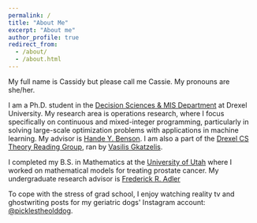 ```yaml
---
permalink: /
title: "About Me"
excerpt: "About me"
author_profile: true
redirect_from: 
  - /about/
  - /about.html
---
```

My full name is Cassidy but please call me Cassie. My pronouns are she/her. 

I am a Ph.D. student in the [Decision Sciences & MIS Department](https://www.lebow.drexel.edu/faculty-and-research/disciplines/decision-sciences-and-mis) at Drexel University. My research area is operations research, where I focus specifically on continuous and mixed-integer programming, particularly in solving large-scale optimization problems with applications in machine learning. My advisor is [Hande Y. Benson](http://www.pages.drexel.edu/~hvb22/). I am also a part of the [Drexel CS Theory Reading Group](http://theory.cs.drexel.edu/index.html), ran by [Vasilis Gkatzelis](https://www.cs.drexel.edu/~gkatz/). 


I completed my B.S. in Mathematics at the [University of Utah](https://www.math.utah.edu/) where I worked on mathematical models for treating prostate cancer. My undergraduate research advisor is [Frederick R. Adler](https://faculty.utah.edu/u0028684-FREDERICK_R_ADLER/hm/index.hml) 

To cope with the stress of grad school, I enjoy watching reality tv and ghostwriting posts for my geriatric dogs' Instagram account: [@picklestheolddog](https://www.instagram.com/picklestheolddog/). 

